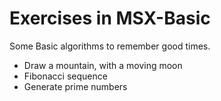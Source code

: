 # Exercises in MSX-Basic

Some Basic algorithms to remember good times.

- Draw a mountain, with a moving moon
- Fibonacci sequence
- Generate prime numbers

